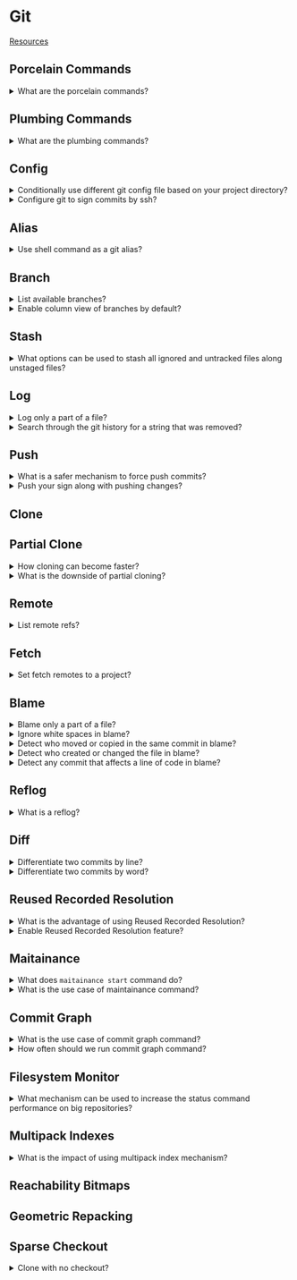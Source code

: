 # Git
[Resources](README.md)

## Porcelain Commands

<details>
<summary>What are the porcelain commands?</summary>

> **Description**
>
> There are 145 commands in git in total, 82 porcelain commands and 63 plumbing
> commands.
>
> - 44 main commands `add`, `commit`, `push`, ...
> - 11 manipulators `config`, `reflog`, `replace`, ...
> - 17 interrogators `blame`, `fsck`, `rerere`, ...
> - 10 interactors `send-email`, `p4`, `svn`, ...
>
> ---
> **Resources**
> - https://www.youtube.com/watch?v=aolI_Rz0ZqY
> ---
> **References**
> ---
</details>

## Plumbing Commands

<details>
<summary>What are the plumbing commands?</summary>

> **Description**
>
> There are 145 commands in git in total, 82 porcelain commands and 63 plumbing
> commands.
>
> - 19 manipulators `apply`, `commit-tree`, `update-ref`, ...
> - 21 interrogators `cat-file`, `for-each-ref`, ...
> - 5 syncing `fetch-pack`, `send-pack`, ...
> - 18 internal `check-attr`, `sh-i18n`, ...
>
> ---
> **Resources**
> - https://www.youtube.com/watch?v=aolI_Rz0ZqY
> ---
> **References**
> ---
</details>

## Config

<details>
<summary>Conditionally use different git config file based on your project directory?</summary>

> **Description**
>
> A sample use case is to use different git config when you are in work and
> open source software directory.
>
> ```sh
> [includeIf "gitdir:~/projects/work/"]
>     path = ~/projects/work/.gitconfig
>
> [includeIf "gitdir:~/projects/oss/"]
>     path = ~/projects/oss/.gitconfig
> ``````
>
> ---
> **Resources**
> - https://www.youtube.com/watch?v=aolI_Rz0ZqY
> ---
> **References**
> ---
</details>

<details>
<summary>Configure git to sign commits by ssh?</summary>

> **Description**
>
> ```sh
> git config --global gpg.format ssh
> git config --global user.signingkey ~/.ssh/id_rsa.pub
> git commit -S
> ``````
>
> You can see that your signature is appended to your commit files:
>
> ```sh
> git cat-file -p HEAD
> ``````
>
> ---
> **Resources**
> - https://www.youtube.com/watch?v=aolI_Rz0ZqY
> ---
> **References**
> ---
</details>

## Alias

<details>
<summary>Use shell command as a git alias?</summary>

> **Description**
>
> ```sh
> git config --global alias.bb better-branch.sh
> ``````
>
> ---
> **Resources**
> - https://www.youtube.com/watch?v=aolI_Rz0ZqY
> ---
> **References**
> ---
</details>

## Branch

<details>
<summary>List available branches?</summary>

> **Description**
>
> Command `branch` will list branches each in a row.
>
> ```sh
> git branch
> ``````
>
> Newer `--column` option will put branches on columns to avoid using a pager.
>
> ```sh
> git branch --column
> ``````
>
> ---
> **Resources**
> - https://www.youtube.com/watch?v=aolI_Rz0ZqY
> ---
> **References**
> ---
</details>

<details>
<summary>Enable column view of branches by default?</summary>

> **Description**
>
> ```sh
> git config --global column.ui auto
> git config --global branch.sort -committerdate
> ``````
>
> ---
> **Resources**
> - https://www.youtube.com/watch?v=aolI_Rz0ZqY
> ---
> **References**
> ---
</details>

## Stash

<details>
<summary>What options can be used to stash all ignored and untracked files along unstaged files?</summary>

> **Description**
>
> ```sh
> git stash --all
> ``````
>
> It is suggested by the community to have this alias:
>
> ```sh
> git config --global alias.staash 'stash --all'
> ``````
>
> ---
> **Resources**
> - https://www.youtube.com/watch?v=aolI_Rz0ZqY
> ---
> **References**
> ---
</details>

## Log

<details>
<summary>Log only a part of a file?</summary>

> **Description**
>
> ```sh
> git log -L 25,34:src/main.cpp
> ``````
>
> ---
> **Resources**
> - https://www.youtube.com/watch?v=aolI_Rz0ZqY
> ---
> **References**
> ---
</details>

<details>
<summary>Search through the git history for a string that was removed?</summary>

> **Description**
>
> ```sh
> git log -S regex_match -p
> ``````
>
> ---
> **Resources**
> - https://www.youtube.com/watch?v=aolI_Rz0ZqY
> ---
> **References**
> ---
</details>

## Push

<details>
<summary>What is a safer mechanism to force push commits?</summary>

> **Description**
>
> Forcing push will remove all the changes that others have made since that
> last common change you have made. The option `--force-with-lease` will only
> pushes the rebased changes when there is no other changes pushed by other
> since your last common changes.
>
> ```sh
> git push --force-with-lease
> ``````
>
> ---
> **Resources**
> - https://www.youtube.com/watch?v=aolI_Rz0ZqY
> ---
> **References**
> ---
</details>

<details>
<summary>Push your sign along with pushing changes?</summary>

> **Description**
>
> This feature is not supported by GitHub or GitLab.
>
> ```sh
> git push --signed
> ``````
>
> ---
> **Resources**
> - https://www.youtube.com/watch?v=aolI_Rz0ZqY
> ---
> **References**
> ---
</details>

## Clone

## Partial Clone

<details>
<summary>How cloning can become faster?</summary>

> **Description**
>
> By partially cloning the repository and skipping the blobs:
>
> ```sh
> git clone --filter=blob:none
> git clone --filter=true:0
> ``````
>
> ---
> **Resources**
> - https://www.youtube.com/watch?v=aolI_Rz0ZqY
> ---
> **References**
> ---
</details>

<details>
<summary>What is the downside of partial cloning?</summary>

> **Description**
>
> Graphs and blames will download the rest of required data on demand to
> generate results which will take time.
>
> ```sh
> git clone --filter=blob:none
> git blame lib/nlattr.c
> ``````
>
> ---
> **Resources**
> - https://www.youtube.com/watch?v=aolI_Rz0ZqY
> ---
> **References**
> ---
</details>

## Remote

<details>
<summary>List remote refs?</summary>

> **Description**
>
> ```sh
> git ls-remote
> ``````
>
> ---
> **Resources**
> - https://www.youtube.com/watch?v=aolI_Rz0ZqY
> ---
> **References**
> ---
</details>

## Fetch

<details>
<summary>Set fetch remotes to a project?</summary>

> **Description**
>
> ```sh
> git config remote.origin.fetch '+refs/pull/*:refs/remotes/origin/pull/*'
> git fetch
> ``````
>
> ---
> **Resources**
> - https://www.youtube.com/watch?v=aolI_Rz0ZqY
> ---
> **References**
> ---
</details>

## Blame

<details>
<summary>Blame only a part of a file?</summary>

> **Description**
>
> ```sh
> git blame -L 25,34:src/main.cpp
> ``````
>
> ---
> **Resources**
> - https://www.youtube.com/watch?v=aolI_Rz0ZqY
> ---
> **References**
> ---
</details>

<details>
<summary>Ignore white spaces in blame?</summary>

> **Description**
>
> ```sh
> git blame -w
> ``````
>
> ---
> **Resources**
> - https://www.youtube.com/watch?v=aolI_Rz0ZqY
> ---
> **References**
> ---
</details>

<details>
<summary>Detect who moved or copied in the same commit in blame?</summary>

> **Description**
>
> ```sh
> git blame -w -C
> ``````
>
> ---
> **Resources**
> - https://www.youtube.com/watch?v=aolI_Rz0ZqY
> ---
> **References**
> ---
</details>

<details>
<summary>Detect who created or changed the file in blame?</summary>

> **Description**
>
> ```sh
> git blame -w -C -C
> ``````
>
> ---
> **Resources**
> - https://www.youtube.com/watch?v=aolI_Rz0ZqY
> ---
> **References**
> ---
</details>

<details>
<summary>Detect any commit that affects a line of code in blame?</summary>

> **Description**
>
> ```sh
> git blame -w -C -C -C -L 24,35:src/main.cpp
> ``````
>
> ---
> **Resources**
> - https://www.youtube.com/watch?v=aolI_Rz0ZqY
> ---
> **References**
> ---
</details>

## Reflog

<details>
<summary>What is a reflog?</summary>

> **Description**
>
> Reflog is a log of your references.
>
> Whenever the `HEAD` is pointing at something, it has a log of that in reflog.
>
> ```sh
> git reflog
> ``````
>
> ---
> **Resources**
> - https://www.youtube.com/watch?v=aolI_Rz0ZqY
> ---
> **References**
> ---
</details>

## Diff

<details>
<summary>Differentiate two commits by line?</summary>

> **Description**
>
> ```sh
> git diff
> ``````
>
> ---
> **Resources**
> - https://www.youtube.com/watch?v=aolI_Rz0ZqY
> ---
> **References**
> ---
</details>

<details>
<summary>Differentiate two commits by word?</summary>

> **Description**
>
> ```sh
> git diff --word-diff
> ``````
>
> ---
> **Resources**
> - https://www.youtube.com/watch?v=aolI_Rz0ZqY
> ---
> **References**
> ---
</details>

## Reused Recorded Resolution

<details>
<summary>What is the advantage of using Reused Recorded Resolution?</summary>

> **Description**
>
> This feature records how you had a conflict and how you fixed it, so that it
> will solve your conflicts automatically next time you hit similar conflict.
>
> ---
> **Resources**
> - https://www.youtube.com/watch?v=aolI_Rz0ZqY
> ---
> **References**
> ---
</details>

<details>
<summary>Enable Reused Recorded Resolution feature?</summary>

> **Description**
>
> ```sh
> git config --global rerere.enabled true
> ``````
>
> ---
> **Resources**
> - https://www.youtube.com/watch?v=aolI_Rz0ZqY
> ---
> **References**
> ---
</details>

## Maitainance

<details>
<summary>What does <code>maitainance start</code> command do?</summary>

> **Description**
>
> It adds following lines to `.git/config` file:
>
> ```config
> [maintainance]
>     auto = false
>     strategy = incremental
> ``````
>
> ---
> **Resources**
> - https://www.youtube.com/watch?v=aolI_Rz0ZqY
> ---
> **References**
> ---
</details>

<details>
<summary>What is the use case of maintainance command?</summary>

> **Description**
>
> By running maintainance, git starts a cron job running tasks reguarly.
>
> A few of these tasks are:
>
> - `gc: disabled`
> - `commit-graph: hourly`
> - `prefetch: hourly`
> - `loose-objects: daily`
> - `incremental-repack: daily`
> - `pack-refs: none`
>
> ---
> **Resources**
> - https://www.youtube.com/watch?v=aolI_Rz0ZqY
> ---
> **References**
> ---
</details>

## Commit Graph

<details>
<summary>What is the use case of commit graph command?</summary>

> **Description**
>
> Commit graph creates a graph of commits stored separately on disk and makes
> git commands very faster to run for large projects.
>
> ```sh
> git commit-graph write
> ``````
>
> ---
> **Resources**
> - https://www.youtube.com/watch?v=aolI_Rz0ZqY
> ---
> **References**
> ---
</details>

<details>
<summary>How often should we run commit graph command?</summary>

> **Description**
>
> This command should be done manually once, and then let git update the graph
> over next fetches.
>
> ```sh
> git config --global fetch.writecommitgraph true
> ``````
>
> ---
> **Resources**
> - https://www.youtube.com/watch?v=aolI_Rz0ZqY
> ---
> **References**
> ---
</details>

## Filesystem Monitor

<details>
<summary>What mechanism can be used to increase the status command performance on big repositories?</summary>

> **Description**
>
> Launches a daemon that looks at the filesystem and watches for inode events
> and updates the cache in memory and tells git which files was changed every
> time git tries to stat the files.
>
> ```sh
> git config core.untrackedcache true
> git config core.fsmonitor true
> ``````
>
> First status command launches this mechanism, so it would make more time to
> finish, but subsequent calls will be fast.
>
> ---
> **Resources**
> - https://www.youtube.com/watch?v=aolI_Rz0ZqY
> ---
> **References**
> ---
</details>

## Multipack Indexes

<details>
<summary>What is the impact of using multipack index mechanism?</summary>

> **Description**
>
> ```sh
> ``````
>
> ---
> **Resources**
> - https://www.youtube.com/watch?v=aolI_Rz0ZqY
> ---
> **References**
> - https://github.blog/2021-04-29-scaling-monorepo-maintainance
> ---
</details>

## Reachability Bitmaps

## Geometric Repacking

## Sparse Checkout

<details>
<summary>Clone with no checkout?</summary>

> **Description**
>
> ```sh
> git sparse-checkout
> ``````
>
> ---
> **Resources**
> - https://www.youtube.com/watch?v=aolI_Rz0ZqY
> ---
> **References**
> ---
</details>

